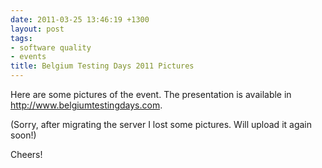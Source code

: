```yaml
---
date: 2011-03-25 13:46:19 +1300
layout: post
tags:
- software quality
- events
title: Belgium Testing Days 2011 Pictures
---
```


Here are some pictures of the event. The presentation is available in <a title="Belgium Testing Days" href="http://www.belgiumtestingdays.com">http://www.belgiumtestingdays.com</a>.

(Sorry, after migrating the server I lost some pictures. Will upload it again soon!)

Cheers!

